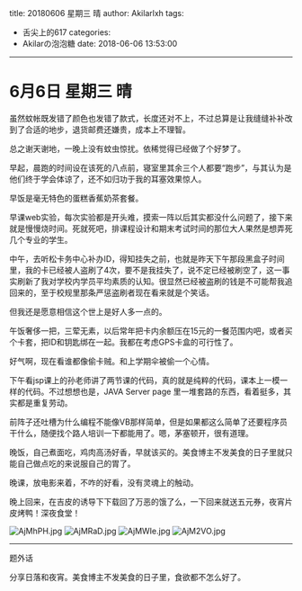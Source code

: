 title: 20180606 星期三 晴
author: Akilarlxh
tags:
  - 舌尖上的617
categories:
  - Akilarの泡泡糖
date: 2018-06-06 13:53:00
---
# 6月6日 星期三 晴

虽然蚊帐既发错了颜色也发错了款式，长度还对不上，不过总算是让我缝缝补补改到了合适的地步，退货邮费还嫌贵，成本上不理智。

总之谢天谢地，一晚上没有蚊虫惊扰。依稀觉得已经做了个好梦了。

早起，晨跑的时间设在该死的八点前，寝室里其余三个人都要“跑步”，与其认为是他们终于学会体谅了，还不如归功于我的耳塞效果惊人。

早饭是毫无特色的蛋糕香蕉奶茶套餐。

早课web实验，每次实验都是开头难，摸索一阵以后其实都没什么问题了，接下来就是慢慢烧时间。死就死吧，排课程设计和期末考试时间的那位大人果然是想弄死几个专业的学生。

中午，去听松卡务中心补办ID，得知挂失之前，也就是昨天下午那段黑盒子时间里，我的卡已经被人盗刷了4次，要不是我挂失了，说不定已经被刷空了，这一事实刷新了我对学校内学员平均素质的认知。很显然已经被盗刷的钱是不可能帮我追回来的，至于校规里那条严惩盗刷者现在看来就是个笑话。

但我还是愿意相信这个世上是好人多一点的。

午饭奢侈一把，三荤无素，以后常年把卡内余额压在15元的一餐范围内吧，或者买个卡套，把ID和钥匙绑在一起。我都在考虑GPS卡盒的可行性了。

好气啊，现在看谁都像偷卡贼。和上学期伞被偷一个心情。

下午看jsp课上的孙老师讲了两节课的代码，真的就是纯粹的代码，课本上一模一样的代码。不过想想也是，JAVA Server page 里一堆套路的东西，看着挺多，其实都是重复劳动。

前阵子还吐槽为什么编程不能像VB那样简单，但是如果都这么简单了还要程序员干什么，随便找个路人培训一下都能用了。嗯，茅塞顿开，很有道理。

晚饭，自己煮面吃，鸡肉高汤好香，早就该买的。美食博主不发美食的日子里就只能自己做点吃的来说服自己的胃了。

晚课，放电影来着，不咋的好看，没有灵魂上的触动。

晚上回来，在吉皮的诱导下下载回了万恶的饿了么，一下回来就送五元券，夜宵片皮烤鸭！深夜食堂！

![AjMhPH.jpg](https://s2.ax1x.com/2019/04/15/AjMhPH.jpg)
![AjMRaD.jpg](https://s2.ax1x.com/2019/04/15/AjMRaD.jpg)
![AjMWIe.jpg](https://s2.ax1x.com/2019/04/15/AjMWIe.jpg)
![AjM2VO.jpg](https://s2.ax1x.com/2019/04/15/AjM2VO.jpg)

---

题外话

分享日落和夜宵。美食博主不发美食的日子里，食欲都不怎么好了。
